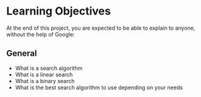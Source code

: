 # Learning Objectives
At the end of this project, you are expected to be able to explain to anyone, without the help of Google:

## General
- What is a search algorithm
- What is a linear search
- What is a binary search
- What is the best search algorithm to use depending on your needs
